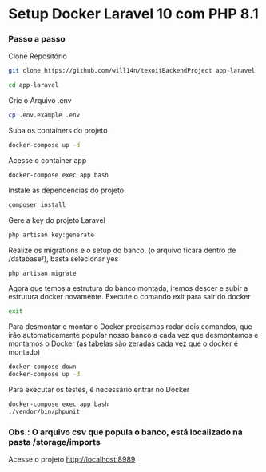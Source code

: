 
# Setup Docker Laravel 10 com PHP 8.1

### Passo a passo
Clone Repositório
```sh
git clone https://github.com/will14n/texoitBackendProject app-laravel
```
```sh
cd app-laravel
```


Crie o Arquivo .env
```sh
cp .env.example .env
```


Suba os containers do projeto
```sh
docker-compose up -d
```


Acesse o container app
```sh
docker-compose exec app bash
```


Instale as dependências do projeto
```sh
composer install
```


Gere a key do projeto Laravel
```sh
php artisan key:generate
```


Realize os migrations e o setup do banco, (o arquivo ficará dentro de /database/), basta selecionar yes
```sh
php artisan migrate
```

Agora que temos a estrutura do banco montada, iremos descer e subir a estrutura docker novamente.
Execute o comando exit para sair do docker
```sh
exit
```

Para desmontar e montar o Docker precisamos rodar dois comandos, que irão automaticamente popular nosso banco a cada vez que desmontamos e montamos o Docker (as tabelas são zeradas cada vez que o docker é montado)
```sh
docker-compose down
docker-compose up -d
```


Para executar os testes, é necessário entrar no Docker
```sh
docker-compose exec app bash
./vendor/bin/phpunit
```



### Obs.: O arquivo csv que popula o banco, está localizado na pasta /storage/imports

Acesse o projeto
[http://localhost:8989](http://localhost:8989)
